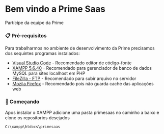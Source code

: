 # Bem vindo a Prime Saas

Partícipe da equipe da Prime

### 📋 Pré-requisitos

Para trabalharmos no ambiente de desenvolvimento da Prime precisamos dos sequintes programas instalados:


* [Visual Studio Code](https://code.visualstudio.com/download) - Recomendado editor de código-fonte
* [XAMPP 5.6.40]([https://sourceforge.net/projects/xampp/files/XAMPP%20Windows/5.6.40/](https://drive.google.com/file/d/114aTutWicKiqp4L9SvnGyRy3XtnuYgUV/view?usp=sharing)) - Recomendado para gerenciador de banco de dados MySQL para sites localhost em PHP
* [FileZilla - FTP](https://filezilla-project.org/download.php) - Recomendado para subir arquivo no servidor
* [Mozila Firefox](https://www.mozilla.org/pt-BR/firefox/new/) - Recomendado pois não guarda cache das aplicações web


### 🚀 Começando

Apos instalar o XAMPP adicione uma pasta primesaas no caminho a baixo e clone os repositorios desejados

```
C:\xampp\htdocs\primesaas
```
